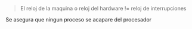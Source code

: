 >El reloj de la maquina o reloj del hardware != reloj de interrupciones

Se asegura que ningun proceso se acapare del procesador